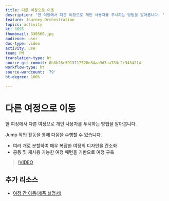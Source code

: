 ```yaml
---
title: 다른 여정으로 이동
description: '한 여정에서 다른 여정으로 개인 사용자를 푸시하는 방법을 알아봅니다. '
feature: Journey Orchestration
topics: activity
kt: 6695
thumbnail: 330560.jpg
audience: user
doc-type: video
activity: use
team: PM
translation-type: ht
source-git-commit: 8b8b26c5913717520e84aa9d5aa783c2c3434214
workflow-type: ht
source-wordcount: '79'
ht-degree: 100%

---
```



# 다른 여정으로 이동

한 여정에서 다른 여정으로 개인 사용자를 푸시하는 방법을 알아봅니다.

Jump 작업 활동을 통해 다음을 수행할 수 있습니다.

* 여러 개로 분할하여 매우 복잡한 여정의 디자인을 간소화
* 공통 및 재사용 가능한 여정 패턴을 기반으로 여정 구축

>[!VIDEO](https://video.tv.adobe.com/v/330560?quality=12&captions=kor)

## 추가 리소스

* [여정 간 이동(제품 설명서)](https://experienceleague.adobe.com/docs/journeys/using/building-journeys/about-journey-building/action-activities/jump.html?lang=en#building-journeys)


